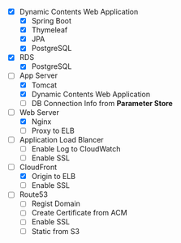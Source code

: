 * [X] Dynamic Contents Web Application
  * [X] Spring Boot
  * [X] Thymeleaf
  * [X] JPA
  * [X] PostgreSQL
* [X] RDS
  * [X] PostgreSQL
* [ ] App Server
  * [X] Tomcat
  * [X] Dynamic Contents Web Application
  * [ ] DB Connection Info from **Parameter Store**
* [ ] Web Server
  * [X] Nginx
  * [ ] Proxy to ELB
* [ ] Application Load Blancer
  * [ ] Enable Log to CloudWatch
  * [ ] Enable SSL
* [ ] CloudFront
  * [X] Origin to ELB
  * [ ] Enable SSL
* [ ] Route53
  * [ ] Regist Domain
  * [ ] Create Certificate from ACM
  * [ ] Enable SSL
  * [ ] Static from S3
